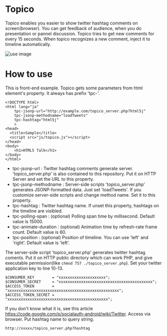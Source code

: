 # Topico
Topico enables you easier to show twitter hashtag comments on screen(browser). You can get feedback of audience, when you do presentation or pannel discussion. Topico tries to get new comments for every 15 seconds. When topico recognizes a new comment, inject it to timeline automatically.

![use image](https://qkwkw.github.io/readme_images/topico.jpg)

# How to use

This is front-end example. Topico gets some parameters from html element's property. It always has prefix 'tpc-'.

    <!DOCTYPE html>
    <html lang="ja"
        tpc-jsonp-url="http://example.com/topico_server.php?html5j"
        tpc-jsonp-methodname="loadTweets"
        tpc-hashtag="html5j"
        >
    <head>
      <title>Sample</title>
      <script src="js/topico.js"></script>
    </head>
    <body>
    	<h1>HTML5 Talk</h1>
    </body>
    </html>

- tpc-jsonp-url : Twitter hashtag comments generate server. 'topico_server.php' is also contained to this repository. Put it on HTTP Server and set the URL to this property.
- tpc-jsonp-methodname : Server-side scripts 'topico_server.php' generates JSONP-formatted data. Just set 'loadTweets'. If you customize server-side scripts and change method name. Set it to this property.
- tpc-hashtag : Twitter hashtag name. If unset this property, hashtags on the timeline are visibled.
- tpc-polling-span : (optional) Polling span time by millisecond. Default value is 15000.
- tpc-animate-duration : (optional) Animation time by refresh-rate frame count. Default value is 60.
- tpc-position : (optional) Position of timeline. You can use 'left' and 'right'. Default value is 'left'.

The server-side script 'topico_server.php' generates twitter hashtag coments. Put it on HTTP public directory which can work PHP, and give executable permission(like `chmod 757 ./topico_server.php`). Set your twitter application key to line 10-13.

    $CONSUMER_KEY        = "xxxxxxxxxxxxxxxxxxxxx";
    $CONSUMER_SECRET     = "xxxxxxxxxxxxxxxxxxxxxxxxxxxxxxxxxxxxxxxxxx";
    $ACCESS_TOKEN        = "xxxxxxxxxxxxxxxxxxxxxxxxxxxxxxxxxxxxxxxxxxxxxxxxxx";
    $ACCESS_TOKEN_SECRET = "xxxxxxxxxxxxxxxxxxxxxxxxxxxxxxxxxxxxxxxxxxxxx";

If you don't know what it is, see this article https://code.google.com/p/socialauth-android/wiki/Twitter. Access via browser. Put hashtag name to query string.

    http://xxxxx/topico_server.php?hashtag

